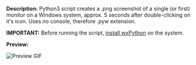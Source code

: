 **Description:** Python3 script creates a .png screenshot of a single (or first) monitor on a Windows system, approx. 5 seconds after double-clicking on it's icon. Uses no console, therefore .pyw extension.

**IMPORTANT:** Before running the script, [install wxPython](https://wiki.wxpython.org/How%20to%20install%20wxPython) on the system.

**Preview:**

![Preview GIF](https://i.imgur.com/Qk5hoQY.gif)


